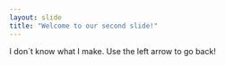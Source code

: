 ```yaml
---
layout: slide
title: "Welcome to our second slide!"
---
```

I don´t know what I make.
Use the left arrow to go back!
